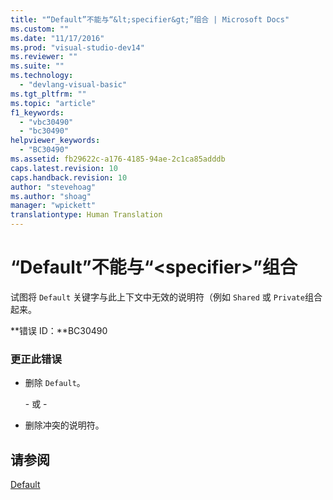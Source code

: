 ```yaml
---
title: "“Default”不能与“&lt;specifier&gt;”组合 | Microsoft Docs"
ms.custom: ""
ms.date: "11/17/2016"
ms.prod: "visual-studio-dev14"
ms.reviewer: ""
ms.suite: ""
ms.technology: 
  - "devlang-visual-basic"
ms.tgt_pltfrm: ""
ms.topic: "article"
f1_keywords: 
  - "vbc30490"
  - "bc30490"
helpviewer_keywords: 
  - "BC30490"
ms.assetid: fb29622c-a176-4185-94ae-2c1ca85adddb
caps.latest.revision: 10
caps.handback.revision: 10
author: "stevehoag"
ms.author: "shoag"
manager: "wpickett"
translationtype: Human Translation
---
```

# “Default”不能与“&lt;specifier&gt;”组合
试图将 `Default` 关键字与此上下文中无效的说明符（例如 `Shared` 或 `Private`组合起来。  
  
 **错误 ID：**BC30490  
  
### 更正此错误  
  
-   删除 `Default`。  
  
     \- 或 \-  
  
-   删除冲突的说明符。  
  
## 请参阅  
 [Default](../../visual-basic/language-reference/modifiers/default.md)